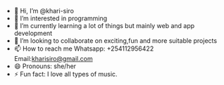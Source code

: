 - 👋 Hi, I’m @khari-siro
- 👀 I’m interested in programming
- 🌱 I’m currently learning a lot of things but mainly web and app development
- 💞️ I’m looking to collaborate on exciting,fun and more suitable projects
- 📫 How to reach me Whatsapp: +254112956422 Email:kharisiro@gmail.com
- 😄 Pronouns: she/her
- ⚡ Fun fact: I love all types of music.

<!---
khari-siro/khari-siro is a ✨ special ✨ repository because its `README.md` (this file) appears on your GitHub profile.
You can click the Preview link to take a look at your changes.
--->
